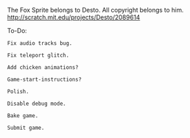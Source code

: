 The Fox Sprite belongs to Desto. All copyright belongs to him.
http://scratch.mit.edu/projects/Desto/2089614

To-Do:

	Fix audio tracks bug.

	Fix teleport glitch.

	Add chicken animations?

	Game-start-instructions?

	Polish.

	Disable debug mode.

	Bake game.

	Submit game.
